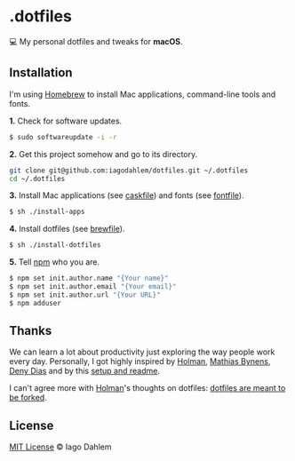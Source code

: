 # .dotfiles

:computer: My personal dotfiles and tweaks for **macOS**.

## Installation

I'm using [Homebrew](https://brew.sh/) to install Mac applications, command-line tools and fonts.

**1.** Check for software updates.

```sh
$ sudo softwareupdate -i -r
```

**2.** Get this project somehow and go to its directory.

```sh
git clone git@github.com:iagodahlem/dotfiles.git ~/.dotfiles
cd ~/.dotfiles
```

**3.** Install Mac applications (see [caskfile](brew/caskfile)) and fonts (see [fontfile](brew/fontfile)).

```sh
$ sh ./install-apps
```

**4.** Install dotfiles (see [brewfile](brew/brewfile)).

```sh
$ sh ./install-dotfiles
```

**5.** Tell [npm](https://www.npmjs.com/) who you are.

```sh
$ npm set init.author.name "{Your name}"
$ npm set init.author.email "{Your email}"
$ npm set init.author.url "{Your URL}"
$ npm adduser
```

## Thanks

We can learn a lot about productivity just exploring the way people work every day. Personally, I got highly inspired by [Holman](https://github.com/holman/dotfiles), [Mathias Bynens](https://github.com/mathiasbynens/dotfiles), [Deny Dias](https://github.com/denydias/dotfiles) and by this [setup and readme](https://github.com/diessica/dotfiles).

I can't agree more with [Holman](https://github.com/holman)'s thoughts on dotfiles: [dotfiles are meant to be forked](http://zachholman.com/2010/08/dotfiles-are-meant-to-be-forked).

## License

[MIT License](http://iagodahlem.mit-license.org/) © Iago Dahlem
